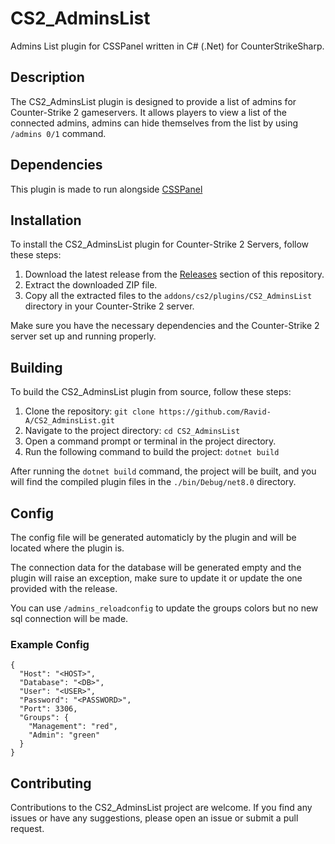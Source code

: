 # CS2_AdminsList

Admins List plugin for CSSPanel written in C# (.Net) for CounterStrikeSharp.

## Description

The CS2_AdminsList plugin is designed to provide a list of admins for Counter-Strike 2 gameservers. It allows players to view a list of the connected admins, admins can hide themselves from the list by using `/admins 0/1` command.

## Dependencies

This plugin is made to run alongside [CSSPanel](https://github.com/CSSPanel)

## Installation

To install the CS2_AdminsList plugin for Counter-Strike 2 Servers, follow these steps:

1. Download the latest release from the [Releases](https://github.com/Ravid-A/CS2_AdminsList/releases) section of this repository.
2. Extract the downloaded ZIP file.
3. Copy all the extracted files to the `addons/cs2/plugins/CS2_AdminsList` directory in your Counter-Strike 2 server.

Make sure you have the necessary dependencies and the Counter-Strike 2 server set up and running properly.

## Building

To build the CS2_AdminsList plugin from source, follow these steps:

1. Clone the repository: `git clone https://github.com/Ravid-A/CS2_AdminsList.git`
2. Navigate to the project directory: `cd CS2_AdminsList`
3. Open a command prompt or terminal in the project directory.
4. Run the following command to build the project: `dotnet build`

After running the `dotnet build` command, the project will be built, and you will find the compiled plugin files in the `./bin/Debug/net8.0` directory.

## Config

The config file will be generated automaticly by the plugin and will be located where the plugin is.

The connection data for the database will be generated empty and the plugin will raise an exception, make sure to update it or update the one provided with the release.

You can use `/admins_reloadconfig` to update the groups colors but no new sql connection will be made.

### Example Config

```
{
  "Host": "<HOST>",
  "Database": "<DB>",
  "User": "<USER>",
  "Password": "<PASSWORD>",
  "Port": 3306,
  "Groups": {
    "Management": "red",
    "Admin": "green"
  }
}

```

## Contributing

Contributions to the CS2_AdminsList project are welcome. If you find any issues or have any suggestions, please open an issue or submit a pull request.
